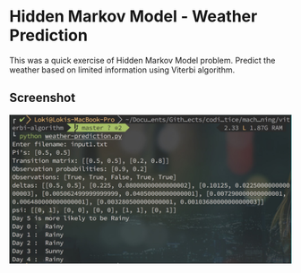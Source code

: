 # Hidden Markov Model - Weather Prediction
This was a quick exercise of Hidden Markov Model problem. Predict the weather based on limited information using Viterbi algorithm.

## Screenshot
![screenshot](screenshot.jpg "screenshot")
